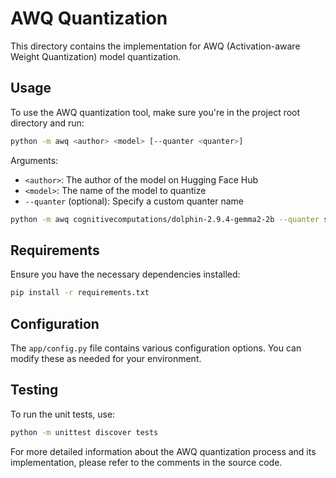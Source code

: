 # AWQ Quantization

This directory contains the implementation for AWQ (Activation-aware Weight Quantization) model quantization.

## Usage

To use the AWQ quantization tool, make sure you're in the project root directory and run:

```bash
python -m awq <author> <model> [--quanter <quanter>]
```

Arguments:
- `<author>`: The author of the model on Hugging Face Hub
- `<model>`: The name of the model to quantize
- `--quanter` (optional): Specify a custom quanter name

```bash
python -m awq cognitivecomputations/dolphin-2.9.4-gemma2-2b --quanter solidrust
```

## Requirements

Ensure you have the necessary dependencies installed:

```bash
pip install -r requirements.txt
```

## Configuration

The `app/config.py` file contains various configuration options. You can modify these as needed for your environment.

## Testing

To run the unit tests, use:

```bash
python -m unittest discover tests
```

For more detailed information about the AWQ quantization process and its implementation, please refer to the comments in the source code.

